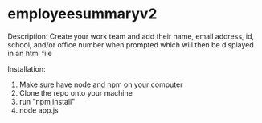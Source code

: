 # employeesummaryv2

Description: Create your work team and add their name, email address, id, school, and/or office number when prompted which will then be displayed in an html file

Installation:
1) Make sure have node and npm on your computer 
2) Clone the repo onto your machine
3) run "npm install" 
4) node app.js